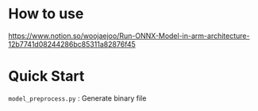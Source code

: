 # How to use
https://www.notion.so/woojaejoo/Run-ONNX-Model-in-arm-architecture-12b7741d08244286bc85311a82876f45

# Quick Start
`model_preprocess.py` : Generate binary file
